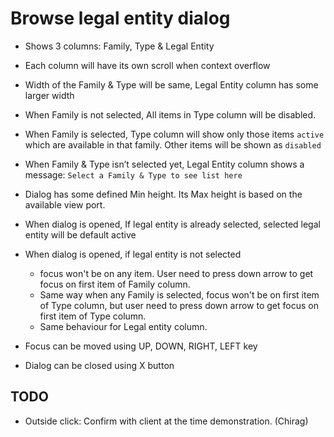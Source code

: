 # Browse legal entity dialog

- Shows 3 columns: Family, Type & Legal Entity
- Each column will have its own scroll when context overflow
- Width of the Family & Type will be same, Legal Entity column has some larger width
- When Family is not selected, All items in Type column will be disabled.
- When Family is selected, Type column will show only those items `active` which are available in that family. Other items will be shown as `disabled`
- When Family & Type isn’t selected yet, Legal Entity column shows a message: `Select a Family & Type to see list here`
- Dialog has some defined Min height. Its Max height is based on the available view port.
- When dialog is opened, If legal entity is already selected, selected legal entity will be default active
- When dialog is opened, if legal entity is not selected
  - focus won't be on any item. User need to press down arrow to get focus on first item of Family column. 
  - Same way when any Family is selected, focus won't be on first item of Type column, but user need to press down arrow to get focus on first item of Type column. 
  - Same behaviour for Legal entity column.
- Focus can be moved using UP, DOWN, RIGHT, LEFT key

- Dialog can be closed using X button

## TODO

- Outside click: Confirm with client at the time demonstration. (Chirag)
